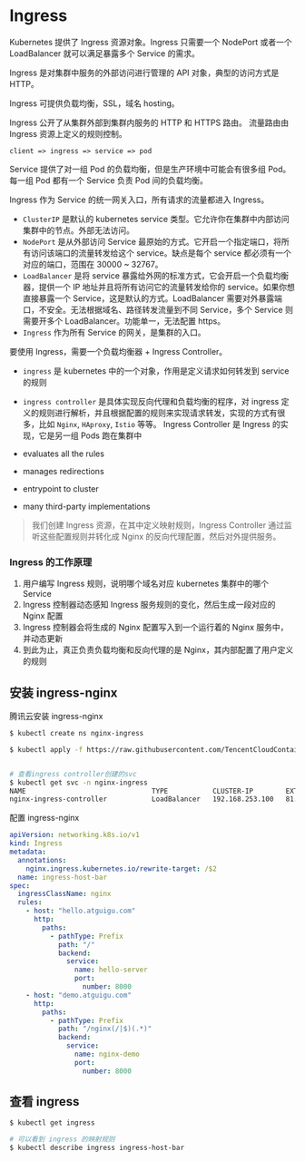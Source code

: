 # Ingress

Kubernetes 提供了 Ingress 资源对象。Ingress 只需要一个 NodePort 或者一个 LoadBalancer 就可以满足暴露多个 Service 的需求。

Ingress 是对集群中服务的外部访问进行管理的 API 对象，典型的访问方式是 HTTP。

Ingress 可提供负载均衡，SSL，域名 hosting。

Ingress 公开了从集群外部到集群内服务的 HTTP 和 HTTPS 路由。 流量路由由 Ingress 资源上定义的规则控制。

```
client => ingress => service => pod
```

Service 提供了对一组 Pod 的负载均衡，但是生产环境中可能会有很多组 Pod。每一组 Pod 都有一个 Service 负责 Pod 间的负载均衡。

Ingress 作为 Service 的统一网关入口，所有请求的流量都进入 Ingress。

- `ClusterIP` 是默认的 kubernetes service 类型。它允许你在集群中内部访问集群中的节点。外部无法访问。
- `NodePort` 是从外部访问 Service 最原始的方式。它开启一个指定端口，将所有访问该端口的流量转发给这个 service。缺点是每个 service 都必须有一个对应的端口，范围在 30000 ~ 32767。
- `LoadBalancer` 是将 service 暴露给外网的标准方式，它会开启一个负载均衡器，提供一个 IP 地址并且将所有访问它的流量转发给你的 service。如果你想直接暴露一个 Service，这是默认的方式。LoadBalancer 需要对外暴露端口，不安全。无法根据域名、路径转发流量到不同 Service，多个 Service 则需要开多个 LoadBalancer。功能单一，无法配置 https。
- `Ingress` 作为所有 Service 的网关，是集群的入口。

要使用 Ingress，需要一个负载均衡器 + Ingress Controller。

- `ingress` 是 kubernetes 中的一个对象，作用是定义请求如何转发到 service 的规则
- `ingress controller` 是具体实现反向代理和负载均衡的程序，对 ingress 定义的规则进行解析，并且根据配置的规则来实现请求转发，实现的方式有很多，比如 `Nginx`, `HAproxy`, `Istio` 等等。
  Ingress Controller 是 Ingress 的实现，它是另一组 Pods 跑在集群中

- evaluates all the rules
- manages redirections
- entrypoint to cluster
- many third-party implementations

> 我们创建 Ingress 资源，在其中定义映射规则，Ingress Controller 通过监听这些配置规则并转化成 Nginx 的反向代理配置，然后对外提供服务。

### Ingress 的工作原理

1. 用户编写 Ingress 规则，说明哪个域名对应 kubernetes 集群中的哪个 Service
2. Ingress 控制器动态感知 Ingress 服务规则的变化，然后生成一段对应的 Nginx 配置
3. Ingress 控制器会将生成的 Nginx 配置写入到一个运行着的 Nginx 服务中，并动态更新
4. 到此为止，真正负责负载均衡和反向代理的是 Nginx，其内部配置了用户定义的规则

## 安装 ingress-nginx

腾讯云安装 ingress-nginx

```sh
$ kubectl create ns nginx-ingress

$ kubectl apply -f https://raw.githubusercontent.com/TencentCloudContainerTeam/manifest/master/nginx-ingress/nginx-ingress-deployment.yaml -n nginx-ingress


# 查看ingress controller创建的svc
$ kubectl get svc -n nginx-ingress
NAME                               TYPE           CLUSTER-IP        EXTERNAL-IP   PORT(S)                      AGE
nginx-ingress-controller           LoadBalancer   192.168.253.100   81.69.152.4   80:30440/TCP,443:32376/TCP   55m
```

配置 ingress-nginx

```yaml
apiVersion: networking.k8s.io/v1
kind: Ingress
metadata:
  annotations:
    nginx.ingress.kubernetes.io/rewrite-target: /$2
  name: ingress-host-bar
spec:
  ingressClassName: nginx
  rules:
    - host: "hello.atguigu.com"
      http:
        paths:
          - pathType: Prefix
            path: "/"
            backend:
              service:
                name: hello-server
                port:
                  number: 8000
    - host: "demo.atguigu.com"
      http:
        paths:
          - pathType: Prefix
            path: "/nginx(/|$)(.*)"
            backend:
              service:
                name: nginx-demo
                port:
                  number: 8000
```

## 查看 ingress

```sh
$ kubectl get ingress

# 可以看到 ingress 的映射规则
$ kubectl describe ingress ingress-host-bar
```
